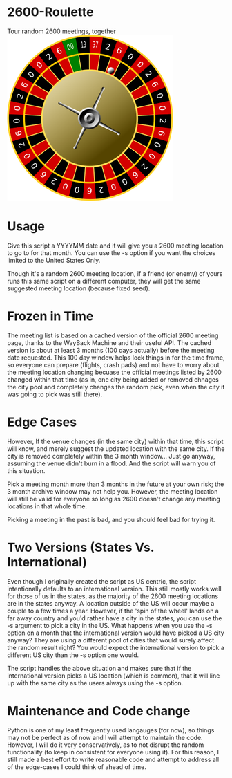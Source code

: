 # 2600-Roulette
Tour random 2600 meetings, together<br>
![alt tag](https://github.com/XlogicX/2600-Roulette/blob/master/roulette.png)

# Usage
Give this script a YYYYMM date and it will give you a 2600 meeting location to go to for that month. You can use the -s option if you want the choices limited to the United States Only.

Though it's a random 2600 meeting location, if a friend (or enemy) of yours runs this same script on a different computer, they will get the same suggested meeting location (because fixed seed).

# Frozen in Time
The meeting list is based on a cached version of the official 2600 meeting page, thanks to the WayBack Machine and their useful API. The cached version is about at least 3 months (100 days actually) before the meeting date requested. This 100 day window helps lock things in for the time frame, so everyone can prepare (flights, crash pads) and not have to worry about the meeting location changing becuase the official meetings listed by 2600 changed within that time (as in, one city being added or removed chnages the city pool and completely changes the random pick, even when the city it was going to pick was still there).

# Edge Cases
However, If the venue changes (in the same city) within that time, this script will know, and merely suggest the updated location with the same city. If the city is removed completely within the 3 month window... Just go anyway, assuming the venue didn't burn in a flood. And the script will warn you of this situation.

Pick a meeting month more than 3 months in the future at your own risk; the 3 month archive window may not help you. However, the meeting location will still be valid for everyone so long as 2600 doesn't change any meeting locations in that whole time.

Picking a meeting in the past is bad, and you should feel bad for trying it.

# Two Versions (States Vs. International)
Even though I originally created the script as US centric, the script intentionally defaults to an international version. This still mostly works well for those of us in the states, as the majority of the 2600 meeting locations are in the states anyway. A location outside of the US will occur maybe a couple to a few times a year. However, if the 'spin of the wheel' lands on a far away country and you'd rather have a city in the states, you can use the -s argument to pick a city in the US. What happens when you use the -s option on a month that the international version would have picked a US city anyway? They are using a different pool of cities that would surely affect the random result right? You would expect the international version to pick a different US city than the -s option one would.

The script handles the above situation and makes sure that if the international version picks a US location (which is common), that it will line up with the same city as the users always using the -s option.

# Maintenance and Code change
Python is one of my least frequently used langauges (for now), so things may not be perfect as of now and I will attempt to maintain the code. However, I will do it very conservatively, as to not disrupt the random functionality (to keep in consistent for everyone using it). For this reason, I still made a best effort to write reasonable code and attempt to address all of the edge-cases I could think of ahead of time.
